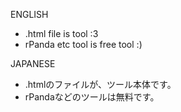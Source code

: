 ENGLISH
- .html file is tool :3
- rPanda etc tool is free tool :)

JAPANESE
- .htmlのファイルが、ツール本体です。
- rPandaなどのツールは無料です。
